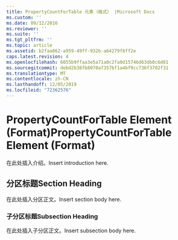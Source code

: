 ```yaml
---
title: PropertyCountForTable 元素（格式） |Microsoft Docs
ms.custom: ''
ms.date: 09/12/2016
ms.reviewer: ''
ms.suite: ''
ms.tgt_pltfrm: ''
ms.topic: article
ms.assetid: b2faa062-a959-49ff-932b-a64279f8ff2e
caps.latest.revision: 4
ms.openlocfilehash: 6055b9ffaa3e5a71a0c2fa0d15746d63db0c6d81
ms.sourcegitcommit: debd2b38fb8070a7357bf1a4bf9cc736f3702f31
ms.translationtype: MT
ms.contentlocale: zh-CN
ms.lasthandoff: 12/05/2019
ms.locfileid: "72362576"
---
```

# <a name="propertycountfortable-element-format"></a><span data-ttu-id="fe9c1-102">PropertyCountForTable Element (Format)</span><span class="sxs-lookup"><span data-stu-id="fe9c1-102">PropertyCountForTable Element (Format)</span></span>

<span data-ttu-id="fe9c1-103">在此处插入介绍。</span><span class="sxs-lookup"><span data-stu-id="fe9c1-103">Insert introduction here.</span></span>

## <a name="section-heading"></a><span data-ttu-id="fe9c1-104">分区标题</span><span class="sxs-lookup"><span data-stu-id="fe9c1-104">Section Heading</span></span>

<span data-ttu-id="fe9c1-105">在此处插入分区正文。</span><span class="sxs-lookup"><span data-stu-id="fe9c1-105">Insert section body here.</span></span>

### <a name="subsection-heading"></a><span data-ttu-id="fe9c1-106">子分区标题</span><span class="sxs-lookup"><span data-stu-id="fe9c1-106">Subsection Heading</span></span>

<span data-ttu-id="fe9c1-107">在此处插入子分区正文。</span><span class="sxs-lookup"><span data-stu-id="fe9c1-107">Insert subsection body here.</span></span>
